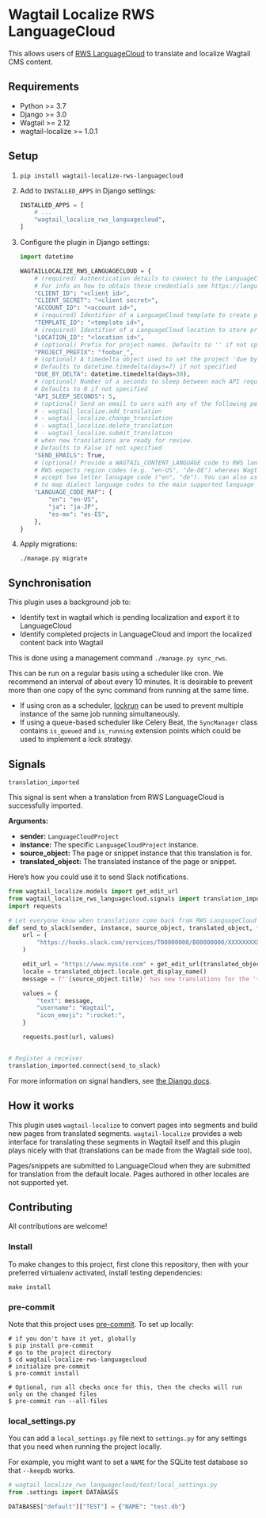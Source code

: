 # Wagtail Localize RWS LanguageCloud

This allows users of [RWS LanguageCloud](https://www.rws.com/translation/language-cloud/) to translate and localize Wagtail CMS content.

## Requirements

- Python >= 3.7
- Django >= 3.0
- Wagtail >= 2.12
- wagtail-localize >= 1.0.1

## Setup

1. `pip install wagtail-localize-rws-languagecloud`
2. Add to `INSTALLED_APPS` in Django settings:

   ```python
   INSTALLED_APPS = [
       # ...
       "wagtail_localize_rws_languagecloud",
   ]
   ```

3. Configure the plugin in Django settings:

   ```python
   import datetime

   WAGTAILLOCALIZE_RWS_LANGUAGECLOUD = {
       # (required) Authentication details to connect to the LanguageCloud API.
       # For info on how to obtain these credentials see https://languagecloud.sdl.com/lc/api-docs/authenticate
       "CLIENT_ID": "<client id>",
       "CLIENT_SECRET": "<client secret>",
       "ACCOUNT_ID": "<account id>",
       # (required) Identifier of a LanguageCloud template to create projects from
       "TEMPLATE_ID": "<template id>",
       # (required) Identifier of a LanguageCloud location to store project files in
       "LOCATION_ID": "<location id>",
       # (optional) Prefix for project names. Defaults to '' if not specified
       "PROJECT_PREFIX": "foobar_",
       # (optional) A timedelta object used to set the project 'due by' date.
       # Defaults to datetime.timedelta(days=7) if not specified
       "DUE_BY_DELTA": datetime.timedelta(days=30),
       # (optional) Number of a seconds to sleep between each API request.
       # Defaults to 0 if not specified
       "API_SLEEP_SECONDS": 5,
       # (optional) Send an email to uers with any of the following permissions:
       # - wagtail_localize.add_translation
       # - wagtail_localize.change_translation
       # - wagtail_localize.delete_translation
       # - wagtail_localize.submit_translation
       # when new translations are ready for review.
       # Defaults to False if not specified
       "SEND_EMAILS": True,
       # (optional) Provide a WAGTAIL_CONTENT_LANGUAGE code to RWS language code map
       # RWS expects region codes (e.g. "en-US", "de-DE") whereas Wagtail will happily
       # accept two letter lanugage code ("en", "de"). You can also use this mapping
       # to map dialect language codes to the main supported language
       "LANGUAGE_CODE_MAP": {
           "en": "en-US",
           "ja": "ja-JP",
           "es-mx": "es-ES",
       },
   }
   ```

4. Apply migrations:

   ```
   ./manage.py migrate
   ```

## Synchronisation

This plugin uses a background job to:

- Identify text in wagtail which is pending localization and export it to LanguageCloud
- Identify completed projects in LanguageCloud and import the localized content back into Wagtail

This is done using a management command `./manage.py sync_rws`.

This can be run on a regular basis using a scheduler like cron. We recommend an interval of about every 10 minutes. It is desirable to prevent more than one copy of the sync command from running at the same time.

- If using cron as a scheduler, [lockrun](http://unixwiz.net/tools/lockrun.html) can be used to prevent multiple instance of the same job running simultaneously.
- If using a queue-based scheduler like Celery Beat, the `SyncManager` class contains `is_queued` and `is_running` extension points which could be used to implement a lock strategy.

## Signals

`translation_imported`

This signal is sent when a translation from RWS LanguageCloud is successfully imported.

**Arguments:**

- **sender:** `LanguageCloudProject`
- **instance:** The specific `LanguageCloudProject` instance.
- **source_object:** The page or snippet instance that this translation is for.
- **translated_object:** The translated instance of the page or snippet.

Here’s how you could use it to send Slack notifications.

```python
from wagtail_localize.models import get_edit_url
from wagtail_localize_rws_languagecloud.signals import translation_imported
import requests

# Let everyone know when translations come back from RWS LanguageCloud
def send_to_slack(sender, instance, source_object, translated_object, **kwargs):
    url = (
        "https://hooks.slack.com/services/T00000000/B00000000/XXXXXXXXXXXXXXXXXXXXXXXX"
    )

    edit_url = "https://www.mysite.com" + get_edit_url(translated_object)
    locale = translated_object.locale.get_display_name()
    message = f"'{source_object.title}' has new translations for the '{locale}' locale. See the updated page at: {edit_url}."

    values = {
        "text": message,
        "username": "Wagtail",
        "icon_emoji": ":rocket:",
    }

    requests.post(url, values)


# Register a receiver
translation_imported.connect(send_to_slack)
```

For more information on signal handlers, see [the Django docs](https://docs.djangoproject.com/en/stable/topics/signals/#connecting-receiver-functions).

## How it works

This plugin uses `wagtail-localize` to convert pages into segments and build new pages from translated segments. `wagtail-localize` provides a web interface for translating these segments in Wagtail itself and this plugin plays nicely with that (translations can be made from the Wagtail side too).

Pages/snippets are submitted to LanguageCloud when they are submitted for translation from the default locale. Pages authored in other locales are not supported yet.

## Contributing

All contributions are welcome!

### Install

To make changes to this project, first clone this repository,
then with your preferred virtualenv activated, install testing dependencies:

```shell
make install
```

### pre-commit

Note that this project uses [pre-commit](https://github.com/pre-commit/pre-commit). To set up locally:

```shell
# if you don't have it yet, globally
$ pip install pre-commit
# go to the project directory
$ cd wagtail-localize-rws-languagecloud
# initialize pre-commit
$ pre-commit install

# Optional, run all checks once for this, then the checks will run only on the changed files
$ pre-commit run --all-files
```

### local_settings.py

You can add a `local_settings.py` file next to `settings.py` for any settings that you need when running the project locally.

For example, you might want to set a `NAME` for the SQLite test database so that `--keepdb` works.

```python
# wagtail_localize_rws_languagecloud/test/local_settings.py
from .settings import DATABASES

DATABASES["default"]["TEST"] = {"NAME": "test.db"}
```
